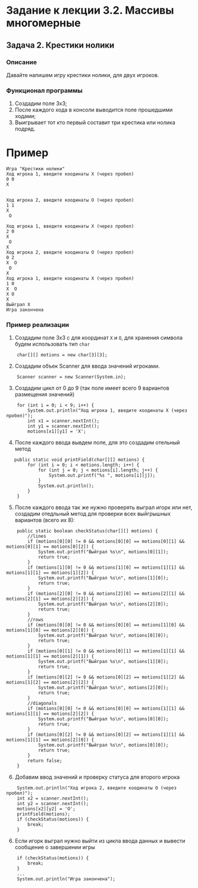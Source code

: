 # Задание к лекции 3.2. Массивы многомерные
## Задача 2. Крестики нолики

### Описание
Давайте напишем игру крестики нолики, для двух игроков.

### Функционал программы
1. Создадим поле 3х3;
2. После каждого хода в консоли выводится поле прошедшими ходами;
3. Выигрывает тот кто первый составит три крестика или нолика подряд.

# Пример
```
Игра "Крестики нолики"
Ход игрока 1, введите коодинаты Х (через пробел)
0 0
X     
      
      
Ход игрока 2, введите коодинаты O (через пробел)
1 1
X     
  O   
      
Ход игрока 1, введите коодинаты Х (через пробел)
2 0
X     
  O   
X     
Ход игрока 2, введите коодинаты O (через пробел)
0 2
X   O 
  O   
X     
Ход игрока 1, введите коодинаты Х (через пробел)
1 0
X   O 
X O   
X     
Выйграл X
Игра закончена
``` 

### Пример реализации
1.  Создадим поле 3х3 с для координат `X` и `O`, для хранения символа будем использовать тип `char`
```
    char[][] motions = new char[3][3];
```
2. Создадим объек Scanner для ввода значений игроками.
```
    Scanner scanner = new Scanner(System.in);
```
3. Создадим цикл от 0 до 9 (так поле имеет всего 9 вариантов размещения значений)
```
    for (int i = 0; i < 9; i++) {
        System.out.println("Ход игрока 1, введите коодинаты Х (через пробел)");
        int x1 = scanner.nextInt();
        int y1 = scanner.nextInt();
        motions[x1][y1] = 'X';
```
4. После каждого ввода вывдем поле, для это создадим отельный метод
```
   public static void printField(char[][] motions) {
        for (int i = 0; i < motions.length; i++) {
            for (int j = 0; j < motions[i].length; j++) {
                System.out.printf("%s ", motions[i][j]);
            }
            System.out.println();
        }
    }
```
5. После каждого ввода так же нужно проверять выграл игорк или нет, создадим отедльный метод для проверки
всех выйгрышных вариантов (всего их 8):
```
    public static boolean checkStatus(char[][] motions) {
        //lines
        if (motions[0][0] != 0 && motions[0][0] == motions[0][1] && motions[0][1] == motions[0][2]) {
            System.out.printf("Выйграл %s\n", motions[0][1]);
            return true;
        }
        if (motions[1][0] != 0 && motions[1][0] == motions[1][1] && motions[1][1] == motions[1][2]) {
            System.out.printf("Выйграл %s\n", motions[1][0]);
            return true;
        }
        if (motions[2][0] != 0 && motions[2][0] == motions[2][1] && motions[2][1] == motions[2][2]) {
            System.out.printf("Выйграл %s\n", motions[2][0]);
            return true;
        }
        //rows
        if (motions[0][0] != 0 && motions[0][0] == motions[1][0] && motions[1][0] == motions[2][0]) {
            System.out.printf("Выйграл %s\n", motions[0][0]);
            return true;
        }
        if (motions[0][1] != 0 && motions[0][1] == motions[1][1] && motions[1][1] == motions[2][1]) {
            System.out.printf("Выйграл %s\n", motions[1][0]);
            return true;
        }
        if (motions[0][2] != 0 && motions[0][2] == motions[1][2] && motions[1][2] == motions[2][2]) {
            System.out.printf("Выйграл %s\n", motions[2][0]);
            return true;
        }
        //diagonals
        if (motions[0][0] != 0 && motions[0][0] == motions[1][1] && motions[1][1] == motions[2][2]) {
            System.out.printf("Выйграл %s\n", motions[0][0]);
            return true;
        }
        if (motions[0][2] != 0 && motions[0][2] == motions[1][1] && motions[1][1] == motions[2][0]) {
            System.out.printf("Выйграл %s\n", motions[0][0]);
            return true;
        }
        return false;
    }
```
6. Добавим ввод значений и проверку статуса для второго игрока
```
    System.out.println("Ход игрока 2, введите коодинаты O (через пробел)");
    int x2 = scanner.nextInt();
    int y2 = scanner.nextInt();
    motions[x2][y2] = 'O';
    printField(motions);
    if (checkStatus(motions)) {
        break;
    }
```
6. Если игорк выграл нужно выйти из цикла ввода данных и вывести сообщение о завершении игры
```
    if (checkStatus(motions)) {
        break;
    }
    ...
    System.out.println("Игра закончена");
``` 